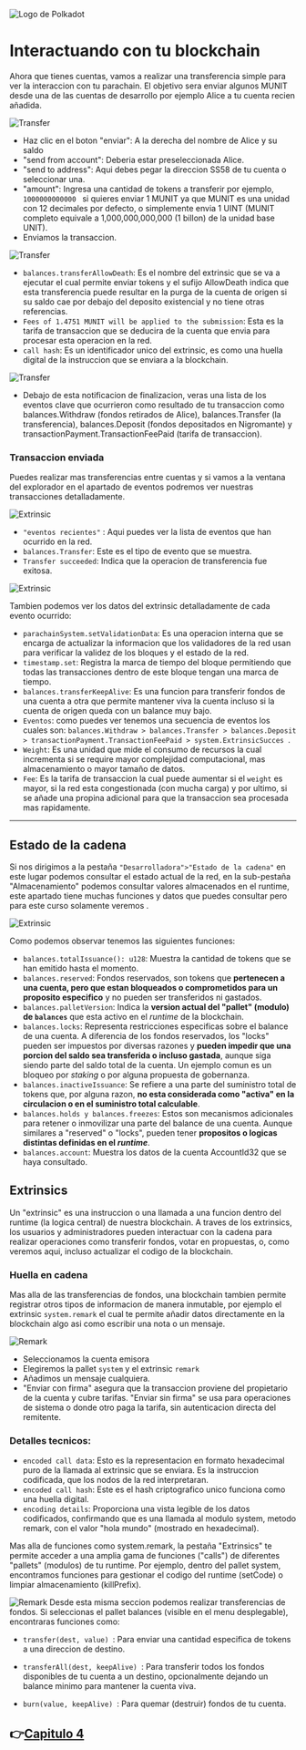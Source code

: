 ![Logo de Polkadot](/img/polkadotLogo.png "Logo de Polkadot")

# Interactuando con tu blockchain
Ahora que tienes cuentas, vamos a realizar una transferencia simple para ver la interaccion con tu parachain. El objetivo sera enviar algunos MUNIT desde una de las cuentas de desarrollo por ejemplo Alice a tu cuenta recien añadida.

![Transfer](/img/jsTransfer.png)
* Haz clic en el boton "enviar": A la derecha del nombre de Alice y su saldo
* "send from account": Deberia estar preseleccionada Alice.
* "send to address": Aqui debes pegar la direccion SS58 de tu cuenta o seleccionar una.
* "amount": Ingresa una cantidad de tokens a transferir por ejemplo,  `1000000000000 ` si quieres enviar 1 MUNIT ya que MUNIT es una unidad con 12 decimales por defecto, o simplemente envia 1 UINT (MUNIT completo equivale a 1,000,000,000,000 (1 billon) de la unidad base UNIT).
*  Enviamos la transaccion.

![Transfer](/img/jsFirma.png)
* `balances.transferAllowDeath`: Es el nombre del extrinsic que se va a ejecutar el cual permite enviar tokens y el sufijo AllowDeath indica que esta transferencia puede resultar en la purga de la cuenta de origen si su saldo cae por debajo del deposito existencial y no tiene otras referencias.
* `Fees of 1.4751 MUNIT will be applied to the submission`: Esta es la tarifa de transaccion que se deducira de la cuenta que envia para procesar esta operacion en la red.
* `call hash`: Es un identificador unico del extrinsic, es como una huella digital de la instruccion que se enviara a la blockchain.

![Transfer](/img/jsSend.png)

* Debajo de esta notificacion de finalizacion, veras una lista de los eventos clave que ocurrieron como resultado de tu transaccion como balances.Withdraw (fondos retirados de Alice), balances.Transfer (la transferencia), balances.Deposit (fondos depositados en Nigromante) y transactionPayment.TransactionFeePaid (tarifa de transaccion).


### Transaccion enviada
Puedes realizar mas transferencias entre cuentas y si vamos a la ventana del explorador en el apartado de eventos podremos ver nuestras transacciones detalladamente.

![Extrinsic](/img/jsEvento.png)

* `"eventos recientes"` : Aqui puedes ver la lista de eventos que han ocurrido en la red.
* `balances.Transfer`: Este es el tipo de evento que se muestra.
* `Transfer succeeded`: Indica que la operacion de transferencia fue exitosa.

![Extrinsic](/img/jsTransferDetails.png)

Tambien podemos ver los datos del extrinsic detalladamente de cada evento ocurrido:
* `parachainSystem.setValidationData`: Es una operacion interna que se encarga de actualizar la informacion que los validadores de la red usan para verificar la validez de los bloques y el estado de la red.
* `timestamp.set`: Registra la marca de tiempo del bloque permitiendo que todas las transacciones dentro de este bloque tengan una marca de tiempo.
* `balances.transferKeepAlive`: Es una funcion para transferir fondos de una cuenta a otra que permite mantener viva la cuenta incluso si la cuenta de origen queda con un balance muy bajo.
* `Eventos`: como puedes ver tenemos una secuencia de eventos los cuales son:  `balances.Withdraw > balances.Transfer > balances.Deposit > transactionPayment.TransactionFeePaid > system.ExtrinsicSucces `.
* `Weight`: Es una unidad que mide el consumo de recursos la cual incrementa si se require mayor complejidad computacional, mas almacenamiento o mayor tamaño de datos.
* `Fee`: Es la tarifa de transaccion la cual puede aumentar si el `weight` es mayor, si la red esta congestionada (con mucha carga) y por ultimo, si se añade una propina adicional para que la transaccion sea procesada mas rapidamente.

--- 
## Estado de la cadena 
Si nos dirigimos a la pestaña `"Desarrolladora">"Estado de la cadena"` en este lugar podemos consultar el estado actual de la red, en la sub-pestaña "Almacenamiento" podemos consultar valores almacenados en el runtime, este apartado tiene muchas funciones y datos que puedes consultar pero para este curso solamente veremos .

![Extrinsic](/img/almacenamiento.png)

Como podemos observar tenemos las siguientes funciones:
* `balances.totalIssuance(): u128`: Muestra la cantidad de tokens que se han emitido hasta el momento.
* `balances.reserved`: Fondos reservados, son tokens que **pertenecen a una cuenta, pero que estan bloqueados o comprometidos para un proposito especifico** y no pueden ser transferidos ni gastados.
* `balances.palletVersion`: Indica la **version actual del "pallet" (modulo) de `balances`** que esta activo en el *runtime* de la blockchain.
* `balances.locks`: Representa restricciones especificas sobre el balance de una cuenta. A diferencia de los fondos reservados, los "locks" pueden ser impuestos por diversas razones y **pueden impedir que una porcion del saldo sea transferida o incluso gastada**, aunque siga siendo parte del saldo total de la cuenta. Un ejemplo comun es un bloqueo por *staking* o por alguna propuesta de gobernanza.
* `balances.inactiveIssuance`: Se refiere a una parte del suministro total de tokens que, por alguna razon, **no esta considerada como "activa" en la circulacion o en el suministro total calculable**.
* `balances.holds y balances.freezes`: Estos son mecanismos adicionales para retener o inmovilizar una parte del balance de una cuenta. Aunque similares a "reserved" o "locks", pueden tener **propositos o logicas distintas definidas en el *runtime***.
* `balances.account`: Muestra los datos de la cuenta AccountId32 que se haya consultado.

## Extrinsics 
Un "extrinsic" es una instruccion o una llamada a una funcion dentro del runtime (la logica central) de nuestra blockchain. A traves de los extrinsics, los usuarios y administradores pueden interactuar con la cadena para realizar operaciones como transferir fondos, votar en propuestas, o, como veremos aqui, incluso actualizar el codigo de la blockchain.

### Huella en cadena

Mas alla de las transferencias de fondos, una blockchain tambien permite registrar otros tipos de informacion de manera inmutable, por ejemplo el extrinsic `system.remark` el cual te permite añadir datos directamente en la blockchain algo asi como escribir una nota o un mensaje.

![Remark](/img/jsRemark.png)

* Seleccionamos la cuenta emisora
* Elegiremos la pallet `system` y el extrinsic `remark`
* Añadimos un mensaje cualquiera.
* "Enviar con firma" asegura que la transaccion proviene del propietario de la cuenta y cubre tarifas. "Enviar sin firma" se usa para operaciones de sistema o donde otro paga la tarifa, sin autenticacion directa del remitente.

### Detalles tecnicos: 
* `encoded call data`: Esto es la representacion en formato hexadecimal puro de la llamada al extrinsic que se enviara. Es la instruccion codificada, que los nodos de la red interpretaran.
* `encoded call hash`: Este es el hash criptografico unico funciona como una huella digital.
* `encoding details`: Proporciona una vista legible de los datos codificados, confirmando que es una llamada al modulo system, metodo remark, con el valor "hola mundo" (mostrado en hexadecimal).

Mas alla de funciones como system.remark, la pestaña "Extrinsics" te permite acceder a una amplia gama de funciones ("calls") de diferentes "pallets" (modulos) de tu runtime. Por ejemplo, dentro del pallet system, encontramos funciones para gestionar el codigo del runtime (setCode) o limpiar almacenamiento (killPrefix).

![Remark](/img/jsRemark.png)
Desde esta misma seccion podemos realizar transferencias de fondos. Si seleccionas el pallet balances (visible en el menu desplegable), encontraras funciones como:

*  `transfer(dest, value) `: Para enviar una cantidad especifica de tokens a una direccion de destino.

* `transferAll(dest, keepAlive) `: Para transferir todos los fondos disponibles de tu cuenta a un destino, opcionalmente dejando un balance minimo para mantener la cuenta viva.

*  `burn(value, keepAlive) `: Para quemar (destruir) fondos de tu cuenta.

👉[Capitulo 4](/recursos/cap_4(CifradoSubkey).md)
---
